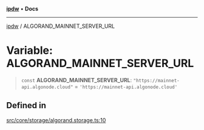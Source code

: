[**ipdw**](../README.md) • **Docs**

***

[ipdw](../globals.md) / ALGORAND\_MAINNET\_SERVER\_URL

# Variable: ALGORAND\_MAINNET\_SERVER\_URL

> `const` **ALGORAND\_MAINNET\_SERVER\_URL**: `"https://mainnet-api.algonode.cloud"` = `'https://mainnet-api.algonode.cloud'`

## Defined in

[src/core/storage/algorand.storage.ts:10](https://github.com/ansi-code/ipdw/blob/d3334c70f49293ce3e0ff61a485778d41bda3a8d/src/core/storage/algorand.storage.ts#L10)
